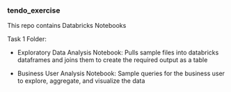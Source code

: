 ### tendo_exercise
This repo contains Databricks Notebooks 

Task 1 Folder:

- Exploratory Data Analysis Notebook: Pulls sample files into databricks dataframes and joins them to create the required output as a table

- Business User Analysis Notebook: Sample queries for the business user to explore, aggregate, and visualize the data

